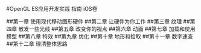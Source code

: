 #OpenGL ES应用开发实践 指南 iOS卷


##第一章 使用现代移动图形硬件
##第二章 让硬件为你工作
##第三章 纹理
##第四章 散发一些光线
##第五章 改变你的视点
##第六章 动画
##第七章 加载和使用模型
##第八章 特效
##第九章 优化
##第十章 地形和拾取
##第十一章 数字速查
##第十二章 理清整体思路










